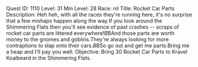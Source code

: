Quest ID: 1110
Level: 31
Min Level: 28
Race: nil
Title: Rocket Car Parts
Description: Heh heh, with all the races they're running here, it's no surprise that a few mishaps happen along the way.If you look around the Shimmering Flats then you'll see evidence of past crashes -- scraps of rocket car parts are littered everywhere!$B$BAnd those parts are worth money to the gnomes and goblins.They're always looking for more contraptions to slap onto their cars.$B$BSo go out and get me parts.Bring me a heap and I'll pay you well.
Objective: Bring 30 Rocket Car Parts to Kravel Koalbeard in the Shimmering Flats.
